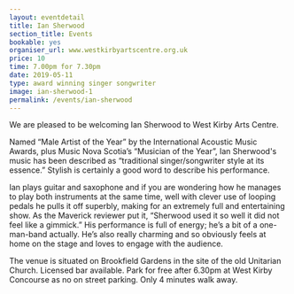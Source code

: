 ```yaml
---
layout: eventdetail
title: Ian Sherwood
section_title: Events
bookable: yes
organiser_url: www.westkirbyartscentre.org.uk
price: 10
time: 7.00pm for 7.30pm
date: 2019-05-11
type: award winning singer songwriter
image: ian-sherwood-1
permalink: /events/ian-sherwood
---
```

We are pleased to be welcoming Ian Sherwood to West Kirby Arts Centre.

Named “Male Artist of the Year” by the International Acoustic Music Awards, plus Music Nova Scotia’s “Musician of the Year”, Ian Sherwood's music has been described as “traditional singer/songwriter style at its essence.” Stylish is certainly a good word to describe his performance.

Ian plays guitar and saxophone and if you are wondering how he manages to play both instruments at the same time, well with clever use of looping pedals he pulls it off superbly, making for an extremely full and entertaining show. As the Maverick reviewer put it, “Sherwood used it so well it did not feel like a gimmick.” His performance is full of energy; he’s a bit of a one-man-band actually. He’s also really charming and so obviously feels at home on the stage and loves to engage with the audience.

The venue is situated on Brookfield Gardens in the site of the old Unitarian Church. Licensed bar available. Park for free after 6.30pm at West Kirby Concourse as no on street parking. Only 4 minutes walk away.
